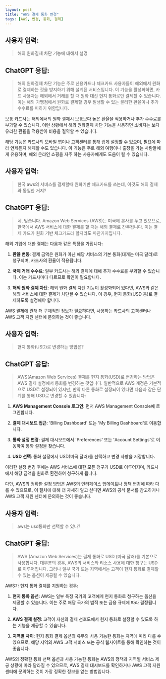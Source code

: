 ```yaml
---
layout: post
title: "AWS 결제 통화 변경"
tags: [AWS, 변경, 통화, 결제]
---
```


## 사용자 입력:
> 해외 원화결제 차단 기능에 대해서 설명

## ChatGPT 응답:
> 해외 원화결제 차단 기능은 주로 신용카드나 체크카드 사용자들이 해외에서 원화로 결제하는 것을 방지하기 위해 설계된 서비스입니다. 이 기능을 활성화하면, 카드 사용자는 해외에서 거래를 할 때 원화 대신 현지 통화로만 결제할 수 있습니다. 이는 해외 가맹점에서 원화로 결제할 경우 발생할 수 있는 불리한 환율이나 추가 수수료를 피하기 위함입니다.

보통 카드사는 해외에서의 원화 결제시 보통보다 높은 환율을 적용하거나 추가 수수료를 부과할 수 있습니다. 이런 상황에서 해외 원화결제 차단 기능을 사용하면 소비자는 보다 유리한 환율을 적용받아 비용을 절약할 수 있습니다.

해당 기능은 카드사의 모바일 앱이나 고객센터를 통해 쉽게 설정할 수 있으며, 필요에 따라 언제든지 해제할 수도 있습니다. 이 기능은 주로 해외 여행이나 출장을 가는 사람들에게 유용하며, 해외 온라인 쇼핑을 자주 하는 사용자에게도 도움이 될 수 있습니다.

## 사용자 입력:
> 한국 aws의 서비스를 결제할때 원화기반 체크카드를 쓰는데, 이것도 해외 결제와 동일한 거지?

## ChatGPT 응답:
> 네, 맞습니다. Amazon Web Services (AWS)는 미국에 본사를 두고 있으므로, 한국에서 AWS 서비스에 대한 결제를 할 때는 해외 결제로 간주됩니다. 이는 결제 카드가 원화 기반 체크카드라 할지라도 마찬가지입니다.

해외 기업에 대한 결제는 다음과 같은 특징을 가집니다:

1. **환율 변동**: 결제 금액은 원화가 아닌 해당 서비스의 기본 통화(대개는 미국 달러)로 청구되며, 카드사의 환율이 적용됩니다.

2. **국제 거래 수수료**: 일부 카드사는 해외 결제에 대해 추가 수수료를 부과할 수 있습니다. 이는 카드사마다 다르므로 확인이 필요합니다.

3. **해외 원화 결제 차단**: 해외 원화 결제 차단 기능이 활성화되어 있다면, AWS와 같은 해외 서비스에 대한 결제가 차단될 수 있습니다. 이 경우, 현지 통화(USD 등)로 결제하도록 설정해야 합니다.

AWS 결제에 관해 더 구체적인 정보가 필요하다면, 사용하는 카드사의 고객센터나 AWS 고객 지원 센터에 문의하는 것이 좋습니다.

## 사용자 입력:
> 현지 통화(USD)로 변경하는 방법은?

## ChatGPT 응답:
> AWS(Amazon Web Services) 결제를 현지 통화(USD)로 변경하는 방법은 AWS 결제 설정에서 통화를 변경하는 것입니다. 일반적으로 AWS 계정은 기본적으로 USD로 설정되어 있지만, 만약 다른 통화로 설정되어 있다면 다음과 같은 단계를 통해 USD로 변경할 수 있습니다:

1. **AWS Management Console 로그인**: 먼저 AWS Management Console에 로그인합니다.

2. **결제 대시보드 접근**: 'Billing Dashboard' 또는 'My Billing Dashboard'로 이동합니다.

3. **통화 설정 변경**: 결제 대시보드에서 'Preferences' 또는 'Account Settings'로 이동하여 통화 설정을 찾습니다.

4. **USD 선택**: 통화 설정에서 USD(미국 달러)를 선택하고 변경 사항을 저장합니다.

이러한 설정 변경 후에는 AWS 서비스에 대한 모든 청구가 USD로 이루어지며, 카드사에서 해당 금액을 원화로 환전하여 청구하게 됩니다.

다만, AWS의 정확한 설정 방법은 AWS의 인터페이스 업데이트나 정책 변경에 따라 다를 수 있으므로, 이 절차에 대해 더 자세히 알고 싶다면 AWS의 공식 문서를 참고하거나 AWS 고객 지원 센터에 문의하는 것이 좋습니다.

## 사용자 입력:
> aws는 usd통화만 선택할 수 있나?

## ChatGPT 응답:
> AWS (Amazon Web Services)는 결제 통화로 USD (미국 달러)를 기본으로 사용합니다. 대부분의 경우, AWS의 서비스와 리소스 사용에 대한 청구는 USD로 이루어집니다. 그러나 일부 국가 또는 지역에서는 고객이 현지 통화로 결제할 수 있는 옵션이 제공될 수 있습니다.

AWS가 현지 통화 결제를 지원하는 경우:

1. **현지 통화 옵션**: AWS는 일부 특정 국가의 고객에게 현지 통화로 청구하는 옵션을 제공할 수 있습니다. 이는 주로 해당 국가의 법적 또는 금융 규제에 따라 결정됩니다.

2. **AWS 결제 설정**: 고객이 자신의 결제 선호도에서 현지 통화로 설정할 수 있도록 하는 기능을 제공할 수 있습니다.

3. **지역별 차이**: 현지 통화 결제 옵션의 유무와 사용 가능한 통화는 지역에 따라 다를 수 있으므로, 해당 지역의 AWS 고객 서비스 또는 공식 웹사이트를 통해 확인하는 것이 좋습니다.

AWS의 정확한 통화 선택 옵션과 사용 가능한 통화는 AWS의 정책과 지역별 서비스 제공 상황에 따라 달라질 수 있으므로, AWS 결제 대시보드를 확인하거나 AWS 고객 지원 센터에 문의하는 것이 가장 정확한 정보를 얻는 방법입니다.

